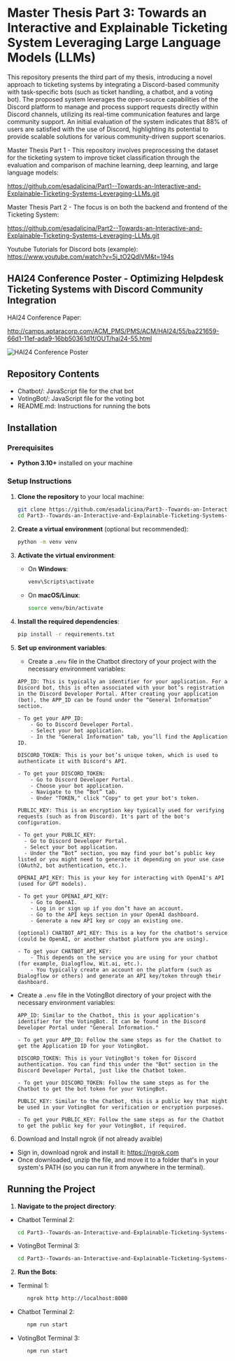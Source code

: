 # Master Thesis Part 3: Towards an Interactive and Explainable Ticketing System Leveraging Large Language Models (LLMs)

This repository presents the third part of my thesis, introducing a novel approach to ticketing systems by integrating a Discord-based community with task-specific bots (such as ticket handling, a chatbot, and a voting bot). The proposed system leverages the open-source capabilities of the Discord platform to manage and process support requests directly within Discord channels, utilizing its real-time communication features and large community support. An initial evaluation of the system indicates that 88% of users are satisfied with the use of Discord, highlighting its potential to provide scalable solutions for various community-driven support scenarios. 

Master Thesis Part 1 - This repository involves preprocessing the dataset for the ticketing system to improve ticket classification through the evaluation and comparison of machine learning, deep learning, and large language models:

https://github.com/esadalicina/Part1--Towards-an-Interactive-and-Explainable-Ticketing-Systems-Leveraging-LLMs.git

Master Thesis Part 2 - The focus is on both the backend and frontend of the Ticketing System:

https://github.com/esadalicina/Part2--Towards-an-Interactive-and-Explainable-Ticketing-Systems-Leveraging-LLMs.git

Youtube Tutorials for Discord bots (example): https://www.youtube.com/watch?v=5j_tO2QdlVM&t=194s


## HAI24 Conference Poster - Optimizing Helpdesk Ticketing Systems with Discord Community Integration

HAI24 Conference Paper:

http://camps.aptaracorp.com/ACM_PMS/PMS/ACM/HAI24/55/ba221659-66d1-11ef-ada9-16bb50361d1f/OUT/hai24-55.html


![HAI24 Conference Poster](Poster.jpg)



## Repository Contents

- Chatbot/: JavaScript file for the chat bot
- VotingBot/: JavaScript file for the voting bot
- README.md: Instructions for running the bots


## Installation

### Prerequisites

- **Python 3.10+** installed on your machine

### Setup Instructions

1. **Clone the repository** to your local machine:

    ```bash
    git clone https://github.com/esadalicina/Part3--Towards-an-Interactive-and-Explainable-Ticketing-Systems-Leveraging-LLMs.git
    cd Part3--Towards-an-Interactive-and-Explainable-Ticketing-Systems-Leveraging-LLMs
    ```

2. **Create a virtual environment** (optional but recommended):

    ```bash
    python -m venv venv
    ```

3. **Activate the virtual environment**:

    - On **Windows**:

      ```bash
      venv\Scripts\activate
      ```

    - On **macOS/Linux**:

      ```bash
      source venv/bin/activate
      ```

4. **Install the required dependencies**:

    ```bash
    pip install -r requirements.txt
    ```

5. **Set up environment variables**:
   
   - Create a `.env` file in the Chatbot directory of your project with the necessary environment variables:

    ```plaintext
    APP_ID: This is typically an identifier for your application. For a Discord bot, this is often associated with your bot’s registration in the Discord Developer Portal. After creating your application (bot), the APP_ID can be found under the “General Information” section.

    - To get your APP_ID:
        - Go to Discord Developer Portal.
        - Select your bot application.
        - In the "General Information" tab, you’ll find the Application ID.

    DISCORD_TOKEN: This is your bot’s unique token, which is used to authenticate it with Discord's API.

    - To get your DISCORD_TOKEN:
        - Go to Discord Developer Portal.
        - Choose your bot application.
        - Navigate to the “Bot” tab.
        - Under "TOKEN," click "Copy" to get your bot's token.

    PUBLIC_KEY: This is an encryption key typically used for verifying requests (such as from Discord). It's part of the bot's configuration.

    - To get your PUBLIC_KEY:
      - Go to Discord Developer Portal.
      - Select your bot application.
      - Under the “Bot” section, you may find your bot’s public key listed or you might need to generate it depending on your use case (OAuth2, bot authentication, etc.).

    OPENAI_API_KEY: This is your key for interacting with OpenAI's API (used for GPT models).

    - To get your OPENAI_API_KEY:
        - Go to OpenAI.
        - Log in or sign up if you don’t have an account.
        - Go to the API keys section in your OpenAI dashboard.
        - Generate a new API key or copy an existing one.

    (optional) CHATBOT_API_KEY: This is a key for the chatbot's service (could be OpenAI, or another chatbot platform you are using).

    - To get your CHATBOT_API_KEY:
        - This depends on the service you are using for your chatbot (for example, Dialogflow, Wit.ai, etc.).
        - You typically create an account on the platform (such as Dialogflow or others) and generate an API key/token through their dashboard.

    ```

  - Create a `.env` file in the VotingBot directory of your project with the necessary environment variables:

    ```plaintext
    APP_ID: Similar to the Chatbot, this is your application's identifier for the VotingBot. It can be found in the Discord Developer Portal under "General Information."

    - To get your APP_ID: Follow the same steps as for the Chatbot to get the Application ID for your VotingBot.

    DISCORD_TOKEN: This is your VotingBot's token for Discord authentication. You can find this under the "Bot" section in the Discord Developer Portal, just like the Chatbot token.
    
    - To get your DISCORD_TOKEN: Follow the same steps as for the Chatbot to get the bot token for your VotingBot.

    PUBLIC_KEY: Similar to the Chatbot, this is a public key that might be used in your VotingBot for verification or encryption purposes.

    - To get your PUBLIC_KEY: Follow the same steps as for the Chatbot to get the public key for your VotingBot, if required.
    ```

6. Download and Install ngrok (if not already avaible)
   
- Sign in, download ngrok and install it: https://ngrok.com
- Once downloaded, unzip the file, and move it to a folder that's in your system's PATH (so you can run it from anywhere in the terminal).

    
## Running the Project

1. **Navigate to the project directory**:

- Chatbot Terminal 2:
  
    ```bash
    cd Part3--Towards-an-Interactive-and-Explainable-Ticketing-Systems-Leveraging-LLMs/Chatbot
    ```
- VotingBot Terminal 3:
  
    ```bash
    cd Part3--Towards-an-Interactive-and-Explainable-Ticketing-Systems-Leveraging-LLMs/VotingBot
    ```

2. **Run the Bots**:

- Terminal 1:
  
    ```bash
       ngrok http http://localhost:8080
    ```

- Chatbot Terminal 2:
  
    ```bash
       npm run start 
    ```
  
- VotingBot Terminal 3:
  
    ```bash
       npm run start 
    ```


  

